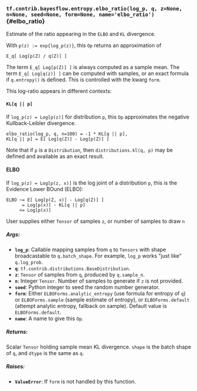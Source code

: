 ### `tf.contrib.bayesflow.entropy.elbo_ratio(log_p, q, z=None, n=None, seed=None, form=None, name='elbo_ratio')` {#elbo_ratio}

Estimate of the ratio appearing in the `ELBO` and `KL` divergence.

With `p(z) := exp{log_p(z)}`, this `Op` returns an approximation of

```
E_q[ Log[p(Z) / q(Z)] ]
```

The term `E_q[ Log[p(Z)] ]` is always computed as a sample mean.
The term `E_q[ Log[q(z)] ]` can be computed with samples, or an exact formula
if `q.entropy()` is defined.  This is controlled with the kwarg `form`.

This log-ratio appears in different contexts:

#### `KL[q || p]`

If `log_p(z) = Log[p(z)]` for distribution `p`, this `Op` approximates
the negative Kullback-Leibler divergence.

```
elbo_ratio(log_p, q, n=100) = -1 * KL[q || p],
KL[q || p] = E[ Log[q(Z)] - Log[p(Z)] ]
```

Note that if `p` is a `Distribution`, then `distributions.kl(q, p)` may be
defined and available as an exact result.

#### ELBO

If `log_p(z) = Log[p(z, x)]` is the log joint of a distribution `p`, this is
the Evidence Lower BOund (ELBO):

```
ELBO ~= E[ Log[p(Z, x)] - Log[q(Z)] ]
      = Log[p(x)] - KL[q || p]
     <= Log[p(x)]
```

User supplies either `Tensor` of samples `z`, or number of samples to draw `n`

##### Args:


*  <b>`log_p`</b>: Callable mapping samples from `q` to `Tensors` with
    shape broadcastable to `q.batch_shape`.
    For example, `log_p` works "just like" `q.log_prob`.
*  <b>`q`</b>: `tf.contrib.distributions.BaseDistribution`.
*  <b>`z`</b>: `Tensor` of samples from `q`, produced by `q.sample_n`.
*  <b>`n`</b>: Integer `Tensor`.  Number of samples to generate if `z` is not provided.
*  <b>`seed`</b>: Python integer to seed the random number generator.
*  <b>`form`</b>: Either `ELBOForms.analytic_entropy` (use formula for entropy of `q`)
    or `ELBOForms.sample` (sample estimate of entropy), or `ELBOForms.default`
    (attempt analytic entropy, fallback on sample).
    Default value is `ELBOForms.default`.
*  <b>`name`</b>: A name to give this `Op`.

##### Returns:

  Scalar `Tensor` holding sample mean KL divergence.  `shape` is the batch
    shape of `q`, and `dtype` is the same as `q`.

##### Raises:


*  <b>`ValueError`</b>: If `form` is not handled by this function.

